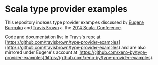 Scala type provider examples
============================

This repository indexes type provider examples discussed by
[Eugene Burmako](https://twitter.com/xeno_by) and [Travis
Brown](https://twitter.com/travisbrown) at the [2014 Scalar
Conference](http://scalar-conf.com/).

Code and documentation live in Travis's repo at [https://github.com/travisbrown/type-provider-examples](https://github.com/travisbrown/type-provider-examples) and are also mirrored under Eugene's account at [https://github.com/xeno-by/type-provider-examples](https://github.com/xeno-by/type-provider-examples).
